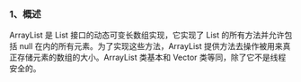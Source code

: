 ### 1、概述

ArrayList 是 List 接口的动态可变长数组实现，它实现了 List 的所有方法并允许包括 null 在内的所有元素。为了实现这些方法，ArrayList 提供方法去操作被用来真正存储元素的数组的大小。ArrayList 类基本和 Vector 类等同，除了它不是线程安全的。



